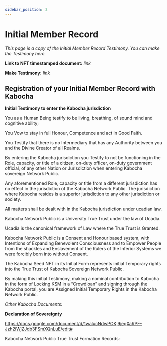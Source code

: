 ```yaml
---
sidebar_position: 2
---
```


# Initial Member Record

_This page is a copy of the Initial Member Record Testimony. You can make the Testimony here._

**Link to NFT timestamped document:** _link_

**Make Testimony:** _link_

## Registration of your Initial Member Record with Kabocha

**Initial Testimony to enter the Kabocha jurisdiction**

You as a Human Being testify to be living, breathing, of sound mind and cognitive ability; 

You Vow to stay in full Honour, Competence and act in Good Faith. 

You Testify that there is no Intermediary that has any Authority between you and the Divine Creator of all Realms.  

By entering the Kabocha jurisdiction you Testify to not be functioning in the Role, capacity, or title of a citizen, on-duty officer, on-duty government official, of any other Nation or Jurisdiction when entering Kabocha sovereign Network Public. 

Any aforementioned Role, capacity or title from a different jurisdiction has no effect in the jurisdiction of the Kabocha Network Public. The jurisdiction where Kabocha resides is a superior jurisdiction to any other jurisdiction or society. 

All matters shall be dealt with in the Kabocha jurisdiction under ucadian law. 

Kabocha Network Public is a University True Trust under the law of Ucadia. 

Ucadia is the canonical framework of Law where the True Trust is Granted.

Kabocha Network Public is a Consent and Honour based system, with Intentions of Expanding Benevolent Consciousness and to Empower People from the shackles and Enslavement of the Rulers of the Inferior Systems we were forcibly born into without Consent. 

The Kabocha Seed NFT in its Initial Form represents initial Temporary rights into the True Trust of Kabocha Sovereign Network Public. 

By making this initial Testimony, making a nominal contribution to Kabocha in the form of Locking KSM in a “Crowdloan” and signing through the Kabocha portal, you are Assigned Initial Temporary Rights in the Kabocha Network Public. 


_Other Kabocha Documents:_

**Declaration of Sovereignty** 

https://docs.google.com/document/d/1walucNdwPOKj9jegXaRPF-Jzh2iWjZJdb3FSmXQnLuE/edit#

Kabocha Network Public True Trust Formation Records:


